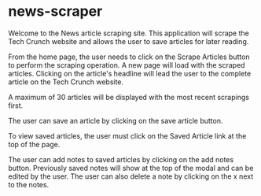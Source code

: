 # news-scraper
Welcome to the News article scraping site.  This application will scrape the Tech Crunch website and allows the user to save articles for later reading.

From the home page, the user needs to click on the Scrape Articles button to perform the scraping operation.  A new page will load with the scraped articles.  Clicking on the article's headline will lead the user to the complete article on the Tech Crunch website.

A maximum of 30 articles will be displayed with the most recent scrapings first.

The user can save an article by clicking on the save article button.

To view saved articles, the user must click on the Saved Article link at the top of the page.

The user can add notes to saved articles by clicking on the add notes button.  Previously saved notes will show at the top of the modal and can be edited by the user.  The user can also delete a note by clicking on the x next to the notes.
